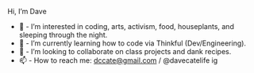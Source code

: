 Hi, I’m Dave
- 👀  - I’m interested in coding, arts, activism, food, houseplants, and sleeping through the night.
- 🌱  - I’m currently learning how to code via Thinkful (Dev/Engineering).
- 💞️  - I’m looking to collaborate on class projects and dank recipes.
- 📫  - How to reach me: dccate@gmail.com / @davecatelife ig

<!---
davecate/davecate is a ✨ special ✨ repository because its `README.md` (this file) appears on your GitHub profile.
You can click the Preview link to take a look at your changes.
--->
